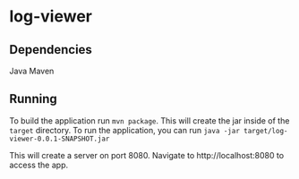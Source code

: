 # log-viewer

## Dependencies
Java
Maven


## Running
To build the application run `mvn package`. This will create the jar inside of the `target` directory.
To run the application, you can run `java -jar target/log-viewer-0.0.1-SNAPSHOT.jar`

This will create a server on port 8080. Navigate to http://localhost:8080 to access the app.
